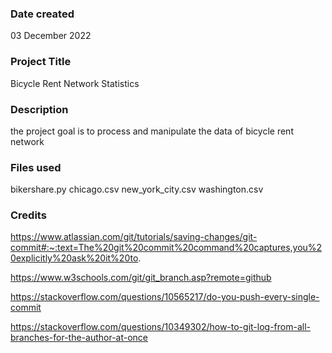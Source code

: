 
### Date created
03 December 2022

### Project Title
Bicycle Rent Network Statistics

### Description
the project goal is to process and manipulate the data of bicycle rent network

### Files used
bikershare.py
chicago.csv
new_york_city.csv
washington.csv

### Credits
https://www.atlassian.com/git/tutorials/saving-changes/git-commit#:~:text=The%20git%20commit%20command%20captures,you%20explicitly%20ask%20it%20to.

https://www.w3schools.com/git/git_branch.asp?remote=github

https://stackoverflow.com/questions/10565217/do-you-push-every-single-commit

https://stackoverflow.com/questions/10349302/how-to-git-log-from-all-branches-for-the-author-at-once